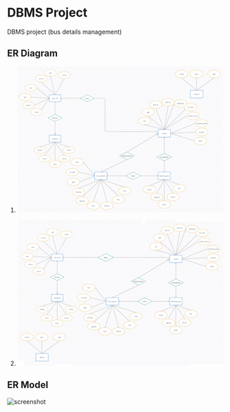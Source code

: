 # DBMS Project
DBMS project (bus details management)

## ER Diagram
1) ![screenshot](ER_Travel.png)

2) ![screenshot](ER_Travel2.png)

## ER Model
![screenshot](er-model.png)
